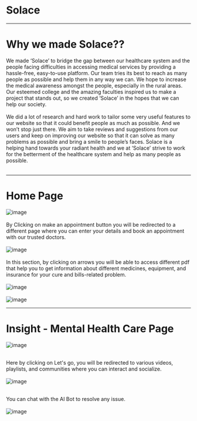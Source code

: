 # Solace
-----------------------------------------------------------------------------------------------------------------------------------------------------------------------
# Why we made Solace??

We made ‘Solace’ to bridge the gap between our healthcare system and the people facing difficulties in accessing medical services by providing a hassle-free, easy-to-use platform. Our team tries its best to reach as many people as possible and help them in any way we can. We hope to increase the medical awareness amongst the people, especially in the rural areas. Our esteemed college and the amazing faculties inspired us to make a project that stands out, so we created ‘Solace’ in the hopes that we can help our society. <br></br>
We did a lot of research and hard work to tailor some very useful features to our website so that it could benefit people as much as possible. And we won’t stop just there. We aim to take reviews and suggestions from our users and keep on improving our website so that it can solve as many problems as possible and bring a smile to people’s faces. Solace is a helping hand towards your radiant health and we at ‘Solace’ strive to work for the betterment of the healthcare system and help as many people as possible. <br></br>

-----------------------------------------------------------------------------------------------------------------------------------------------------------------------

# Home Page

![image](https://user-images.githubusercontent.com/73026322/185738194-22ec61f8-9181-412c-bff4-39f7b88445d3.png)<br></br>
By Clicking on make an appointment button you will be redirected to a different page where you can enter your details and book an appointment with our trusted doctors.<br></br>
![image](https://user-images.githubusercontent.com/73026322/185738736-64094947-2b13-4de0-8be2-afb9b75eb5ec.png)<br></br>
In this section, by clicking on arrows you will be able to access different pdf that help you to get information about different medicines, equipment, and insurance for your cure and bills-related problem. <br></br>
![image](https://user-images.githubusercontent.com/73026322/185738270-d41880b0-c9b7-494a-820b-84b54624bb94.png)<br></br>
![image](https://user-images.githubusercontent.com/73026322/185738280-8933a6a7-4e4d-4749-95f8-baab60f1ffca.png)

-----------------------------------------------------------------------------------------------------------------------------------------------------------------------

# Insight - Mental Health Care Page

![image](https://user-images.githubusercontent.com/73026322/185738354-b6b90eb4-9909-44e5-b55e-c69934501428.png)<br></br>

Here by clicking on Let's go, you will be redirected to various videos, playlists, and communities where you can interact and socialize. <br></br>
![image](https://user-images.githubusercontent.com/73026322/185738388-70317587-b083-4a7f-a973-168cf3621f88.png)<br></br>

You can chat with the AI Bot to resolve any issue.<br></br>
![image](https://user-images.githubusercontent.com/73026322/185738424-e7038b47-c1e7-49fa-83ed-889abc7d64fe.png)



